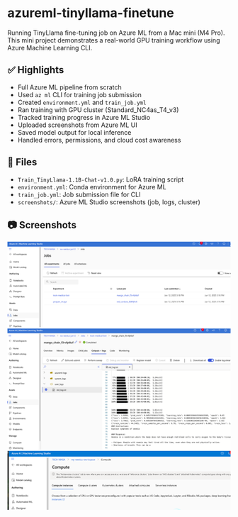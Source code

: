 # azureml-tinyllama-finetune

Running TinyLlama fine-tuning job on Azure ML from a Mac mini (M4 Pro).  
This mini project demonstrates a real-world GPU training workflow using Azure Machine Learning CLI.

## ✅ Highlights

- Full Azure ML pipeline from scratch
- Used `az ml` CLI for training job submission
- Created `environment.yml` and `train_job.yml`
- Ran training with GPU cluster (Standard_NC4as_T4_v3)
- Tracked training progress in Azure ML Studio
- Uploaded screenshots from Azure ML UI
- Saved model output for local inference
- Handled errors, permissions, and cloud cost awareness

## 📁 Files

- `Train_TinyLlama-1.1B-Chat-v1.0.py`: LoRA training script
- `environment.yml`: Conda environment for Azure ML
- `train_job.yml`: Job submission file for CLI
- `screenshots/`: Azure ML Studio screenshots (job, logs, cluster)

## 📷 Screenshots

![Job Status](screenshots/job_status.png)  
![Log Output](screenshots/std_log_output.png)  
![Compute Cluster](screenshots/compute_cluster.png)

